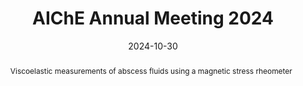 ---
title: AIChE Annual Meeting 2024

output: 
  html_document:
    includes:
       in_header: GA_Script.html

event: AIChE Annual Meeting 2024
event_url: https://www.aiche.org/conferences/aiche-annual-meeting/2024

location: San Diego Convention Center, Hilton San Diego Bayfront
address:
  street: ''
  city: San Diego
  region: CA
  postcode: ''
  country: United States

summary: 'American Institute of Chemical Engineers Annual Meeting 2024, San Diego, CA'
abstract: 'Viscoelastic measurements of abscess fluids using a magnetic stress rheometer'

# Talk start and end times.
#   End time can optionally be hidden by prefixing the line with `#`.
date: '2024-10-30'
#date_end: '2030-06-01T15:00:00Z'
all_day: false

# Schedule page publish date (NOT talk date).
publishDate: '2017-01-01T00:00:00Z'

authors:
  - admin

tags: []

# Is this a featured talk? (true/false)
featured: false

image:
  caption: ''
  focal_point: Center

#links:
#  - icon: twitter
#    icon_pack: fab
#    name: Follow
#    url: https://twitter.com/georgecushen
url_code: ''
url_pdf: ''
url_slides: ''
url_video: ''

# Markdown Slides (optional).
#   Associate this talk with Markdown slides.
#   Simply enter your slide deck's filename without extension.
#   E.g. `slides = "example-slides"` references `content/slides/example-slides.md`.
#   Otherwise, set `slides = ""`.
slides: ""

# Projects (optional).
#   Associate this post with one or more of your projects.
#   Simply enter your project's folder or file name without extension.
#   E.g. `projects = ["internal-project"]` references `content/project/deep-learning/index.md`.
#   Otherwise, set `projects = []`.
projects: []
---